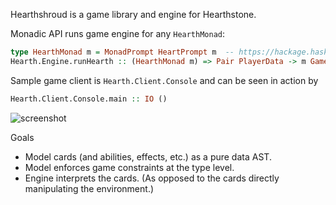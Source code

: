 Hearthshroud is a game library and engine for Hearthstone.

Monadic API runs game engine for any `HearthMonad`:
```haskell
type HearthMonad m = MonadPrompt HeartPrompt m  -- https://hackage.haskell.org/package/MonadPrompt
Hearth.Engine.runHearth :: (HearthMonad m) => Pair PlayerData -> m GameResult
```

Sample game client is `Hearth.Client.Console` and can be seen in action by
```haskell
Hearth.Client.Console.main :: IO ()
```
![screenshot](https://cloud.githubusercontent.com/assets/6971794/9561612/4cbb344c-4e01-11e5-80c2-6c74bd536a9f.png)


Goals
* Model cards (and abilities, effects, etc.) as a pure data AST.
* Model enforces game constraints at the type level.
* Engine interprets the cards. (As opposed to the cards directly manipulating the environment.)

